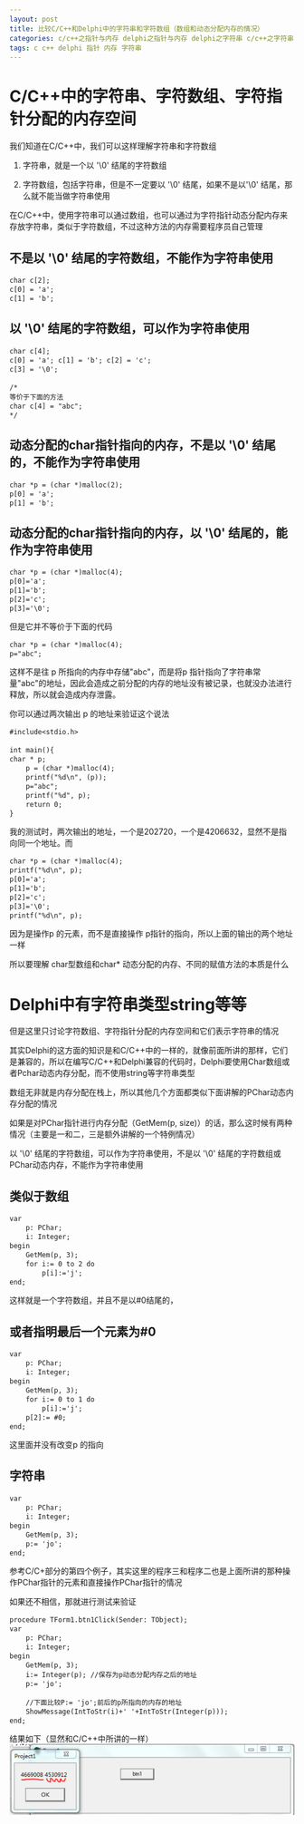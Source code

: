 ```yaml
---
layout: post
title: 比较C/C++和Delphi中的字符串和字符数组（数组和动态分配内存的情况）
categories: c/c++之指针与内存 delphi之指针与内存 delphi之字符串 c/c++之字符串 深入钻研之内存管理
tags: c c++ delphi 指针 内存 字符串
---
```



C/C++中的字符串、字符数组、字符指针分配的内存空间
===========================

我们知道在C/C++中，我们可以这样理解字符串和字符数组

1) 字符串，就是一个以 '\0' 结尾的字符数组

2) 字符数组，包括字符串，但是不一定要以 '\0' 结尾，如果不是以'\0' 结尾，那么就不能当做字符串使用

在C/C++中，使用字符串可以通过数组，也可以通过为字符指针动态分配内存来存放字符串，类似于字符数组，不过这种方法的内存需要程序员自己管理

不是以 '\0' 结尾的字符数组，不能作为字符串使用
--------------------------

    char c[2];
    c[0] = 'a';
    c[1] = 'b';

以 '\0' 结尾的字符数组，可以作为字符串使用
------------------------

    char c[4];
    c[0] = 'a'; c[1] = 'b'; c[2] = 'c';
    c[3] = '\0';
    
    /*
    等价于下面的方法
    char c[4] = "abc";
    */

动态分配的char指针指向的内存，不是以 '\0' 结尾的，不能作为字符串使用
---------------------------------------

    char *p = (char *)malloc(2);
    p[0] = 'a';
    p[1] = 'b';

动态分配的char指针指向的内存，以 '\0' 结尾的，能作为字符串使用
------------------------------------

    char *p = (char *)malloc(4);
    p[0]='a'; 
    p[1]='b'; 
    p[2]='c';
    p[3]='\0';

但是它并不等价于下面的代码

    char *p = (char *)malloc(4);
    p="abc";

这样不是往 p 所指向的内存中存储"abc"，而是将p 指针指向了字符串常量"abc"的地址，因此会造成之前分配的内存的地址没有被记录，也就没办法进行释放，所以就会造成内存泄露。

你可以通过两次输出 p 的地址来验证这个说法

    #include<stdio.h>
    
    int main(){
    char * p;
        p = (char *)malloc(4);
        printf("%d\n", (p));
        p="abc";
        printf("%d", p);
        return 0;
    }

我的测试时，两次输出的地址，一个是202720，一个是4206632，显然不是指向同一个地址。而

    char *p = (char *)malloc(4);
    printf("%d\n", p);
    p[0]='a'; 
    p[1]='b'; 
    p[2]='c';
    p[3]='\0';
    printf("%d\n", p);

因为是操作p 的元素，而不是直接操作 p指针的指向，所以上面的输出的两个地址一样

所以要理解 char型数组和char* 动态分配的内存、不同的赋值方法的本质是什么

Delphi中有字符串类型string等等
======================

但是这里只讨论字符数组、字符指针分配的内存空间和它们表示字符串的情况

其实Delphi的这方面的知识是和C/C++中的一样的，就像前面所讲的那样，它们是兼容的，所以在编写C/C++和Delphi兼容的代码时，Delphi要使用Char数组或者Pchar动态内存分配，而不使用string等字符串类型

数组无非就是内存分配在栈上，所以其他几个方面都类似下面讲解的PChar动态内存分配的情况

如果是对PChar指针进行内存分配（GetMem(p, size)）的话，那么这时候有两种情况（主要是一和二，三是额外讲解的一个特例情况）

以 '\0' 结尾的字符数组，可以作为字符串使用，不是以 '\0' 结尾的字符数组或PChar动态内存，不能作为字符串使用

类似于数组
-----

    var
        p: PChar;
        i: Integer;
    begin
        GetMem(p, 3);
        for i:= 0 to 2 do
            p[i]:='j';
    end;

这样就是一个字符数组，并且不是以#0结尾的，

或者指明最后一个元素为#0
-------------

    var
        p: PChar;
        i: Integer;
    begin
        GetMem(p, 3);
        for i:= 0 to 1 do
            p[i]:='j';
        p[2]:= #0; 
    end;

这里面并没有改变p 的指向

字符串
---

    var
        p: PChar;
        i: Integer;
    begin
        GetMem(p, 3);
        p:= 'jo';
    end;

参考C/C+部分的第四个例子，其实这里的程序三和程序二也是上面所讲的那种操作PChar指针的元素和直接操作PChar指针的情况

如果还不相信，那就进行测试来验证

    procedure TForm1.btn1Click(Sender: TObject);
    var
        p: PChar;
        i: Integer;
    begin
        GetMem(p, 3);
        i:= Integer(p); //保存为p动态分配内存之后的地址
        p:= 'jo';
    
        //下面比较P:= 'jo';前后的p所指向的内存的地址
        ShowMessage(IntToStr(i)+' '+IntToStr(Integer(p)));
    end;

结果如下（显然和C/C++中所讲的一样）
![img](../image/2015-08-03/delphi-memory-address.png)